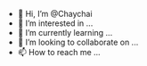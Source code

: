 - 👋 Hi, I’m @Chaychai
- 👀 I’m interested in ...
- 🌱 I’m currently learning ...
- 💞️ I’m looking to collaborate on ...
- 📫 How to reach me ...

<!---
Chaychai/Chaychai is a ✨ special ✨ repository because its `README.md` (this file) appears on your GitHub profile.
You can click the Preview link to take a look at your changes.
--->

